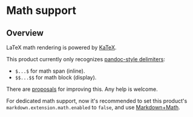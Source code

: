 # Math support

## Overview

LaTeX math rendering is powered by [KaTeX](https://katex.org/docs/supported.html).

This product currently only recognizes [pandoc-style delimiters](https://pandoc.org/MANUAL.html#math):

* `$...$` for math span (inline).
* `$$...$$` for math block (display).

There are [proposals](https://github.com/yzhang-gh/vscode-markdown/labels/Area%3A%20math) for improving this. Any help is welcome.

For dedicated math support, now it's recommended to set this product's `markdown.extension.math.enabled` to `false`, and use [Markdown+Math](https://marketplace.visualstudio.com/items?itemName=goessner.mdmath).
